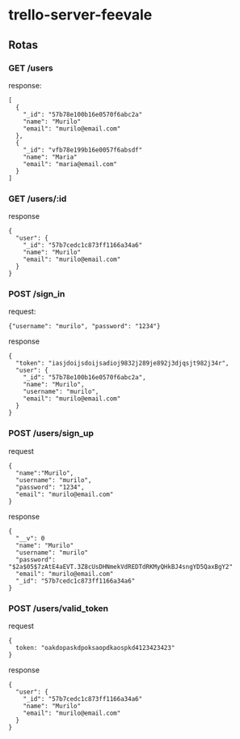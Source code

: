 # trello-server-feevale

## Rotas

### GET /users
response:
```
[
  {
    "_id": "57b78e100b16e0570f6abc2a"
    "name": "Murilo"
    "email": "murilo@email.com"
  },
  {
    "_id": "vfb78e199b16e0057f6absdf"
    "name": "Maria"
    "email": "maria@email.com"
  }
]
```
### GET /users/:id
response
```
{
  "user": {
    "_id": "57b7cedc1c873ff1166a34a6"
    "name": "Murilo"
    "email": "murilo@email.com"
  }
}
```
### POST /sign_in
request:
```
{"username": "murilo", "password": "1234"}
```
response
```
{
  "token": "iasjdoijsdoijsadioj9832j289je892j3djqsjt982j34r", 
  "user": {
    "_id": "57b78e100b16e0570f6abc2a",
    "name": "Murilo",
    "username": "murilo",
    "email": "murilo@email.com"
  }
}
```
### POST /users/sign_up
request
```
{
  "name":"Murilo", 
  "username": "murilo", 
  "password": "1234", 
  "email": "murilo@email.com"
}
```
response
```
{
  "__v": 0
  "name": "Murilo"
  "username": "murilo"
  "password": "$2a$05$7zAtE4aEVT.3Z8cUsDHNmekVdREDTdRKMyQHkBJ4sngYD5QaxBgY2"
  "email": "murilo@email.com"
  "_id": "57b7cedc1c873ff1166a34a6"
}
```
### POST /users/valid_token
request
```
{
  token: "oakdopaskdpoksaopdkaospkd4123423423"
}
```
response
```
{
  "user": {
    "_id": "57b7cedc1c873ff1166a34a6"
    "name": "Murilo"
    "email": "murilo@email.com"
  }
}
```
